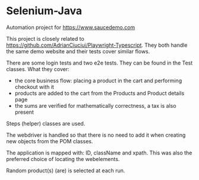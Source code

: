 # Selenium-Java
Automation project for https://www.saucedemo.com

This project is closely related to https://github.com/AdrianCiuciui/Playwright-Typescript. 
They both handle the same demo website and their tests cover similar flows.

There are some login tests and two e2e tests. They can be found in the Test classes.
What they cover:
- the core business flow: placing a product in the cart and performing checkout with it
- products are added to the cart from the Products and Product details page
- the sums are verified for mathematically correctness, a tax is also present

Steps (helper) classes are used.

The webdriver is handled so that there is no need to add it when creating new objects from the POM classes.

The application is mapped with: ID, className and xpath. This was also the preferred choice of locating the webelements.

Random product(s) (are) is selected at each run.
